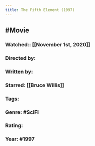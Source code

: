 ```yaml
---
title: The Fifth Element (1997)
---
```


## #Movie
### Watched:: [[November 1st, 2020]]

### Directed by:

### Written by:

### Starred: [[Bruce Willis]]

### Tags: 

### Genre: #SciFi

### Rating: 

### Year: #1997
